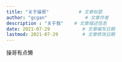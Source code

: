 ```yaml
---
title: "关于操哥"           # 文章标题
author: "gcgan"              # 文章作者
description : "关于我"    # 文章描述信息
date: 2021-07-29            # 文章编写日期
lastmod: 2021-07-29         # 文章修改日期
---
```


操哥有点懒